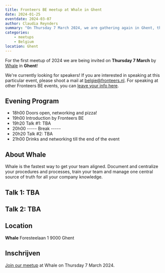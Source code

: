 ```yaml
---
title: Fronteers BE meetup at Whale in Ghent 
date: 2024-01-25
eventdate: 2024-03-07
author: Claudia Reynders
summary: "On Thursday 7 March 2024, we are gathering again in Ghent, this time at the offices of a start-up called Whale. Join a number of fellow fronteers for an inspirational evening." 
categories: 
    - meetups
    - Belgium
location: Ghent
---
```



For the first meetup of 2024 we are being invited on **Thursday 7 March** by [Whale](https://usewhale.io) in **Ghent**!

We're currently looking for speakers! If you are interested in speaking at this particular event, please shoot a mail at <a href="mailto:belgie@fronteers.nl">belgie@fronteers.nl</a>. For speaking at other Fronteers BE events, you can [leave your info here](https://tally.so/forms/waXWX3).

## Evening Program

- 18h00  Doors open, networking and pizza!
- 19h00  Introduction by Fronteers BE
- 19h20  Talk #1: TBA
- 20h00  ----- Break -----
- 20h20  Talk #2: TBA
- 21h00  Drinks and networking till the end of the event

## About Whale
Whale is the fastest way to get your team aligned. Document and centralize your procedures and processes, train your team and manage one central source of truth for all your company knowledge.


## Talk 1: TBA


## Talk 2: TBA


## Location

**Whale**
Foresteelaan 1
9000 Ghent

## Inschrijven

[Join our meetup](https://www.meetup.com/fronteers-be/events/298503043/) at Whale on Thursday 7 March 2024.
